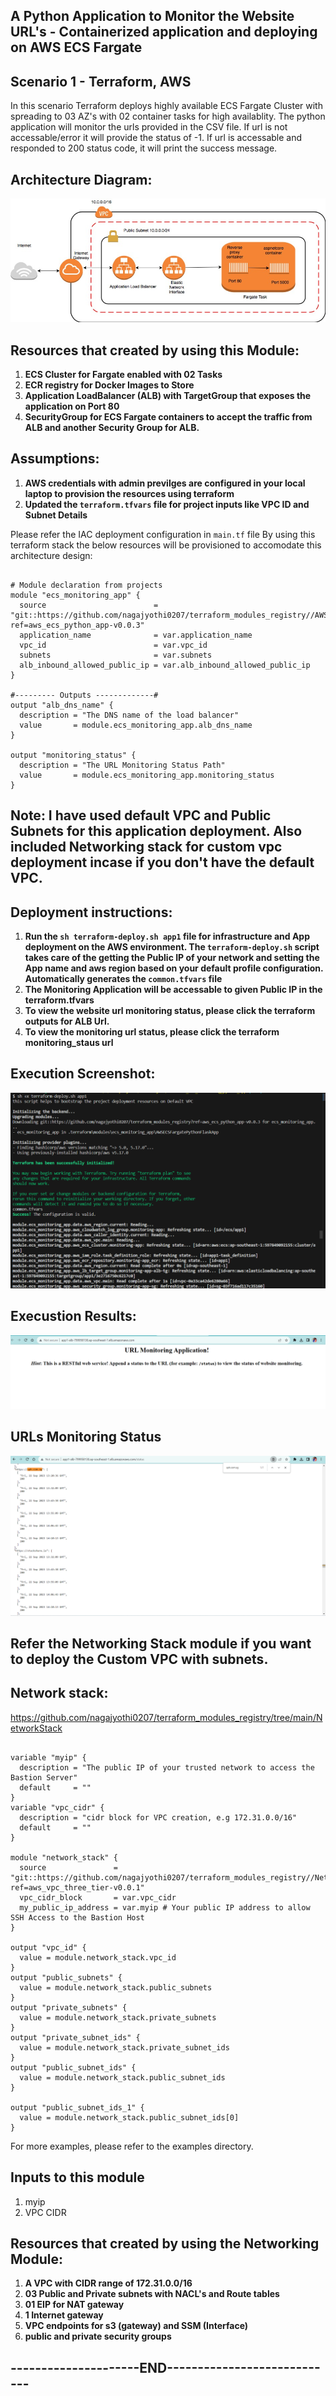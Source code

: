 ## A Python Application to Monitor the Website URL's - Containerized application and deploying on AWS ECS Fargate
## Scenario 1 - Terraform, AWS
In this scenario Terraform deploys highly available ECS Fargate Cluster with spreading to 03 AZ's with 02 container tasks for high availablity. The python application will monitor the urls provided in the CSV file. 
If url is not accessable/error it will provide the status of -1. If url is accessable and responded to 200 status code, it will print the success message.

## Architecture Diagram:
![Execution Results](./screenshots/Architecture_diagram.png)

## Resources that created by using this Module:
1) **ECS Cluster for Fargate enabled with 02 Tasks**
2) **ECR registry for Docker Images to Store**
3) **Application LoadBalancer (ALB) with TargetGroup that exposes the application on Port 80**
4) **SecurityGroup for ECS Fargate containers to accept the traffic from ALB and another Security Group for ALB.**


## Assumptions:

1) **AWS credentials with admin previlges are configured in your local laptop to provision the resources using terraform**
2) **Updated the `terraform.tfvars` file for project inputs like VPC ID and Subnet Details**

Please refer the IAC deployment configuration in `main.tf` file
By using this terraform stack the below resources will be provisioned to accomodate this architecture design:

```hcl

# Module declaration from projects
module "ecs_monitoring_app" {
  source                        = "git::https://github.com/nagajyothi0207/terraform_modules_registry//AWSECSFargatePythonFlaskApp?ref=aws_ecs_python_app-v0.0.3"
  application_name              = var.application_name
  vpc_id                        = var.vpc_id
  subnets                       = var.subnets
  alb_inbound_allowed_public_ip = var.alb_inbound_allowed_public_ip
}

#--------- Outputs -------------#
output "alb_dns_name" {
  description = "The DNS name of the load balancer"
  value       = module.ecs_monitoring_app.alb_dns_name
}

output "monitoring_status" {
  description = "The URL Monitoring Status Path"
  value       = module.ecs_monitoring_app.monitoring_status
}

```

## Note: I have used default VPC and Public Subnets for this application deployment. Also included Networking stack for custom vpc deployment incase if you don't have the default VPC.

## Deployment instructions:
1) **Run the `sh terraform-deploy.sh app1` file for infrastructure and App deployment on the AWS environment. The `terraform-deploy.sh` script takes care of the getting the Public IP of your network and setting the App name and aws region based on your default profile configuration. Automatically generates the `common.tfvars` file**
2) **The Monitoring Application will be accessable to given Public IP in the terraform.tfvars**
3) **To view the  website url monitoring status, please click the terraform outputs for ALB Url.**
4) **To view the monitoring url status, please click the terraform monitoring_staus url**

## Execution Screenshot:
![Execution Screenshot](./screenshots/execution_screenshot.png)

## Execustion Results:
![Execution Results](./screenshots/ApplicationWebpage.png)

## URLs Monitoring Status
![Execution Results](./screenshots/URLsMonitoringStatus.png)



## Refer the Networking Stack module if you want to deploy the Custom VPC with subnets.

## Network stack: 
https://github.com/nagajyothi0207/terraform_modules_registry/tree/main/NetworkStack

```hcl

variable "myip" {
  description = "The public IP of your trusted network to access the Bastion Server"
  default     = ""
}
variable "vpc_cidr" {
  description = "cidr block for VPC creation, e.g 172.31.0.0/16"
  default     = ""
}

module "network_stack" {
  source               = "git::https://github.com/nagajyothi0207/terraform_modules_registry//Network_Stack?ref=aws_vpc_three_tier-v0.0.1"
  vpc_cidr_block       = var.vpc_cidr
  my_public_ip_address = var.myip # Your public IP address to allow SSH Access to the Bastion Host
}

output "vpc_id" {
  value = module.network_stack.vpc_id
}
output "public_subnets" {
  value = module.network_stack.public_subnets
}
output "private_subnets" {
  value = module.network_stack.private_subnets
}
output "private_subnet_ids" {
  value = module.network_stack.private_subnet_ids
}
output "public_subnet_ids" {
  value = module.network_stack.public_subnet_ids
}

output "public_subnet_ids_1" {
  value = module.network_stack.public_subnet_ids[0]
}

```

For more examples, please refer to the examples directory.

## Inputs to this module
1. myip
2. VPC CIDR 

## Resources that created by using the Networking Module:
1) **A VPC with CIDR range of 172.31.0.0/16**
2) **03 Public and Private subnets with NACL's and Route tables**
3) **01 EIP for NAT gateway**
4) **1 Internet gateway**
5) **VPC endpoints for s3 (gateway) and SSM (Interface)**
6) **public and private security groups**


## ---------------------END----------------------------